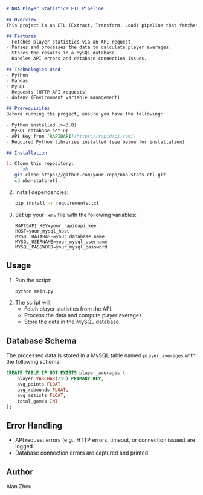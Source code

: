 ```markdown
# NBA Player Statistics ETL Pipeline

## Overview
This project is an ETL (Extract, Transform, Load) pipeline that fetches NBA player statistics from the [RAPIDAPI NBA API](https://api-nba-v1.p.rapidapi.com/), processes the data, and stores it in a MySQL database.

## Features
- Fetches player statistics via an API request.
- Parses and processes the data to calculate player averages.
- Stores the results in a MySQL database.
- Handles API errors and database connection issues.

## Technologies Used
- Python
- Pandas
- MySQL
- Requests (HTTP API requests)
- dotenv (Environment variable management)

## Prerequisites
Before running the project, ensure you have the following:

- Python installed (>=3.8)
- MySQL database set up
- API Key from [RAPIDAPI](https://rapidapi.com/)
- Required Python libraries installed (see below for installation)

## Installation

1. Clone this repository:
   ```sh
   git clone https://github.com/your-repo/nba-stats-etl.git
   cd nba-stats-etl
   ```
2. Install dependencies:
   ```sh
   pip install -r requirements.txt
   ```
3. Set up your `.env` file with the following variables:
   ```env
   RAPIDAPI_KEY=your_rapidapi_key
   HOST=your_mysql_host
   MYSQL_DATABASE=your_database_name
   MYSQL_USERNAME=your_mysql_username
   MYSQL_PASSWORD=your_mysql_password
   ```

## Usage

1. Run the script:
   ```sh
   python main.py
   ```
2. The script will:
   - Fetch player statistics from the API.
   - Process the data and compute player averages.
   - Store the data in the MySQL database.

## Database Schema
The processed data is stored in a MySQL table named `player_averages` with the following schema:

```sql
CREATE TABLE IF NOT EXISTS player_averages (
    player VARCHAR(255) PRIMARY KEY,
    avg_points FLOAT,
    avg_rebounds FLOAT,
    avg_assists FLOAT,
    total_games INT
);
```

## Error Handling
- API request errors (e.g., HTTP errors, timeout, or connection issues) are logged.
- Database connection errors are captured and printed.

## Author
Alan Zhou
